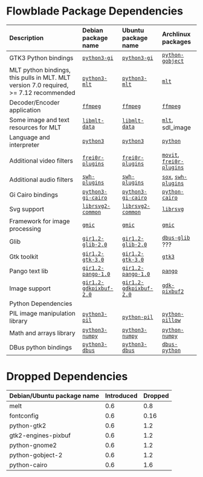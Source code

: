 # Flowblade Package Dependencies #

| **Description** | **Debian package name** | **Ubuntu package name** | **Archlinux packages** |
|:--------------------------------|:----------------|:--------------|:--------------|
| GTK3 Python bindings | [``python3-gi``](https://packages.debian.org/unstable/python3-gi) | [``python3-gi``](https://packages.ubuntu.com/jammy/python3-gi) | [``python-gobject``](https://archlinux.org/packages/extra/x86_64/python-gobject/) |
| MLT python bindings, this pulls in MLT. MLT version 7.0 required, >= 7.12 recommended  | [``python3-mlt``](https://packages.debian.org/unstable/python3-mlt) | [``python3-mlt``](https://packages.ubuntu.com/jammy/python3-mlt) | [``mlt``](https://archlinux.org/packages/extra/x86_64/mlt/) |
| Decoder/Encoder application | [``ffmpeg``](https://packages.debian.org/unstable/ffmpeg) | [``ffmpeg``](https://packages.ubuntu.com/jammy/ffmpeg) | [``ffmpeg``](https://archlinux.org/packages/extra/x86_64/ffmpeg/) |
| Some image and text resources for MLT | [``libmlt-data``](https://packages.debian.org/unstable/libmlt-data) | [``libmlt-data``](https://packages.ubuntu.com/focal/libmlt-data) | [``mlt``](https://archlinux.org/packages/extra/x86_64/mlt/), sdl_image |
| Language and interpreter | [``python3``](https://packages.debian.org/unstable/python3) | [``python3``](https://packages.ubuntu.com/jammy/python3) | [``python``](https://archlinux.org/packages/core/x86_64/python/) |
| Additional video filters | [``frei0r-plugins``](https://packages.debian.org/unstable/frei0r-plugins) | [``frei0r-plugins``](https://packages.ubuntu.com/jammy/frei0r-plugins) | [``movit``](https://archlinux.org/packages/extra/x86_64/movit/), [``frei0r-plugins``](https://archlinux.org/packages/extra/x86_64/frei0r-plugins/) |
| Additional audio filters | [``swh-plugins``](https://packages.debian.org/unstable/swh-plugins) | [``swh-plugins``](https://packages.ubuntu.com/jammy/swh-plugins) |  [``sox``](https://archlinux.org/packages/extra/x86_64/sox/), [``swh-plugins``](https://archlinux.org/packages/extra/x86_64/swh-plugins/) |
| Gi Cairo bindings | [``python3-gi-cairo``](https://packages.debian.org/unstable/python3-gi-cairo) | [``python3-gi-cairo``](https://packages.ubuntu.com/kinetic/python3-gi-cairo) |  [``python-cairo``](https://archlinux.org/packages/extra/x86_64/python-cairo/) |
| Svg support | [``librsvg2-common``](https://packages.debian.org/unstable/librsvg2-common) | [``librsvg2-common``](https://packages.ubuntu.com/kinetic/librsvg2-common) | [``librsvg``](https://archlinux.org/packages/extra/x86_64/librsvg/) |
| Framework for image processing | [``gmic``](https://packages.debian.org/unstable/gmic) | [``gmic``](https://packages.ubuntu.com/jammy/gmic) | [``gmic``](https://archlinux.org/packages/extra/x86_64/gmic/) |
| Glib |  [``gir1.2-glib-2.0``](https://packages.debian.org/unstable/gir1.2-glib-2.0) |  [``gir1.2-glib-2.0``](https://packages.ubuntu.com/jammy/gir1.2-glib-2.0) | [``dbus-glib``](https://archlinux.org/packages/extra/x86_64/dbus-glib/) ??? |
| Gtk toolkit | [``gir1.2-gtk-3.0``](https://packages.debian.org/unstable/gir1.2-gtk-3.0) | [``gir1.2-gtk-3.0``](https://packages.ubuntu.com/jammy/gir1.2-gtk-3.0) |  [``gtk3``](https://archlinux.org/packages/extra/x86_64/gtk3/) |
| Pango text lib | [``gir1.2-pango-1.0``](https://packages.debian.org/unstable/gir1.2-pango-1.0) | [``gir1.2-pango-1.0``](https://packages.ubuntu.com/jammy/gir1.2-pango-1.0) |  [``pango``](https://archlinux.org/packages/extra/x86_64/pango/) |
| Image support | [``gir1.2-gdkpixbuf-2.0``](https://packages.debian.org/unstable/gir1.2-gdkpixbuf-2.0) | [``gir1.2-gdkpixbuf-2.0``](https://packages.ubuntu.com/jammy/gir1.2-gdkpixbuf-2.0) |  [``gdk-pixbuf2``](https://archlinux.org/packages/extra/x86_64/gdk-pixbuf2/) |
| Python Dependencies | | | |
| PIL image manipulation library | [``python3-pil``](https://packages.debian.org/unstable/python3-pil) | [``python-pil``](https://packages.ubuntu.com/jammy/python3-pil) | [``python-pillow``](https://archlinux.org/packages/extra/x86_64/python-pillow/) |
| Math and arrays library | [``python3-numpy``](https://packages.debian.org/stable/python3-numpy) | [``python3-numpy``](https://packages.ubuntu.com/jammy/python3-numpy) | [``python-numpy``](https://archlinux.org/packages/extra/x86_64/python-numpy/) |
| DBus python bindings | [``python3-dbus``](https://packages.debian.org/unstable/python3-dbus) | [``python3-dbus``](https://packages.ubuntu.com/jammy/python3-dbus) |  [``dbus-python``](https://archlinux.org/packages/extra/x86_64/dbus-python/) |

# Dropped  Dependencies #

| **Debian/Ubuntu package name** | **Introduced** | **Dropped** |
|:-------------------------------|:---------------|:------------|
| melt | 0.6  | 0.8 |
| fontconfig | 0.6  | 0.16 |
| python-gtk2 |  0.6   | 1.2 |
| gtk2-engines-pixbuf |  0.6   |  1.2 |
| python-gnome2 |  0.6   |  1.2 |
| python-gobject-2 |  0.6   |  1.2 |
| python-cairo |  0.6   |  1.6 |
